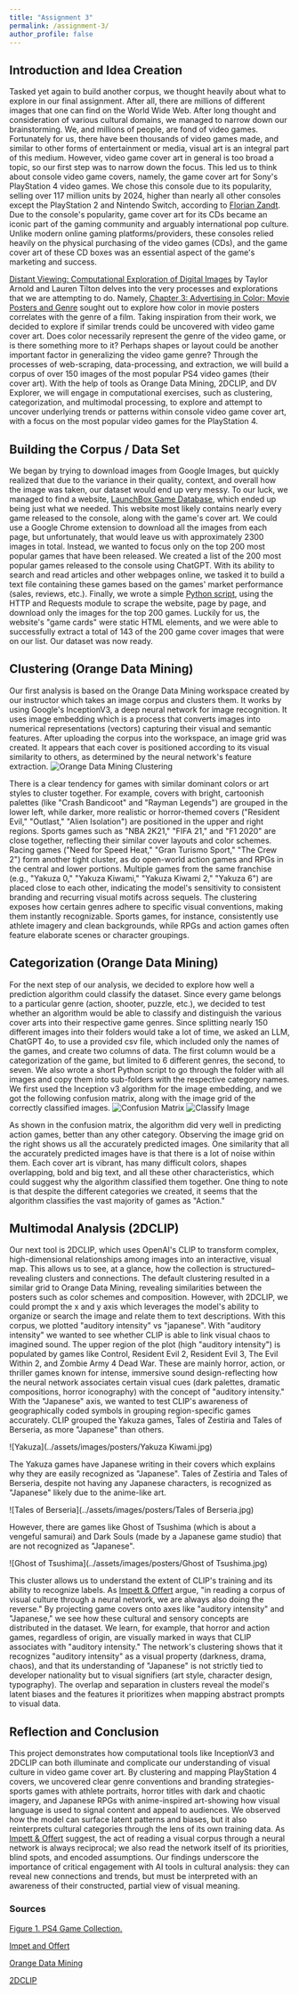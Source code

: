 ```yaml
---
title: "Assignment 3"
permalink: /assignment-3/
author_profile: false
---
```


## Introduction and Idea Creation

Tasked yet again to build another corpus, we thought heavily about what to explore in our final assignment. After all, there are millions of different images that one can find on the World Wide Web. After long thought and consideration of various cultural domains, we managed to narrow down our brainstorming. We, and millions of people, are fond of video games. Fortunately for us, there have been thousands of video games made, and similar to other forms of entertainment or media, visual art is an integral part of this medium. However, video game cover art in general is too broad a topic, so our first step was to narrow down the focus. This led us to think about console video game covers, namely, the game cover art for Sony's PlayStation 4 video games. We chose this console due to its popularity, selling over 117 million units by 2024, higher than nearly all other consoles except the PlayStation 2 and Nintendo Switch, according to [Florian Zandt](https://www.statista.com/chart/18903/video-game-console-sales/). Due to the console's popularity, game cover art for its CDs became an iconic part of the gaming community and arguably international pop culture. Unlike modern online gaming platforms/providers, these consoles relied heavily on the physical purchasing of the video games (CDs), and the game cover art of these CD boxes was an essential aspect of the game's marketing and success.

[Distant Viewing: Computational Exploration of Digital Images](https://direct.mit.edu/books/oa-monograph/5674/Distant-ViewingComputational-Exploration-of) by Taylor Arnold and Lauren Tilton delves into the very processes and explorations that we are attempting to do. Namely, [Chapter 3: Advertising in Color: Movie Posters and Genre](https://doi.org/10.7551/mitpress/14046.003.0006) sought out to explore how color in movie posters correlates with the genre of a film. Taking inspiration from their work, we decided to explore if similar trends could be uncovered with video game cover art. Does color necessarily represent the genre of the video game, or is there something more to it? Perhaps shapes or layout could be another important factor in generalizing the video game genre? Through the processes of web-scraping, data-processing, and extraction, we will build a corpus of over 150 images of the most popular PS4 video games (their cover art). With the help of tools as Orange Data Mining, 2DCLIP, and DV Explorer, we will engage in computational exercises, such as clustering, categorization, and multimodal processing, to explore and attempt to uncover underlying trends or patterns within console video game cover art, with a focus on the most popular video games for the PlayStation 4. 

## Building the Corpus / Data Set

We began by trying to download images from Google Images, but quickly realized that due to the variance in their quality, context, and overall how the image was taken, our dataset would end up very messy. To our luck, we managed to find a website, [LaunchBox Game Database](https://gamesdb.launchbox-app.com/platforms/games/50-sony-playstation-4/), which ended up being just what we needed. This website most likely contains nearly every game released to the console, along with the game's cover art. We could use a Google Chrome extension to download all the images from each page, but unfortunately, that would leave us with approximately 2300 images in total. Instead, we wanted to focus only on the top 200 most popular games that have been released. We created a list of the 200 most popular games released to the console using ChatGPT. With its ability to search and read articles and other webpages online, we tasked it to build a text file containing these games based on the games' market performance (sales, reviews, etc.). Finally, we wrote a simple [Python script](assets/files/download_ps4_images.py), using the HTTP and Requests module to scrape the website, page by page, and download only the images for the top 200 games. Luckily for us, the website's "game cards" were static HTML elements, and we were able to successfully extract a total of 143 of the 200 game cover images that were on our list. Our dataset was now ready.

## Clustering (Orange Data Mining) 

Our first analysis is based on the Orange Data Mining workspace created by our instructor which takes an image corpus and clusters them. It works by using Google's InceptionV3, a deep neural network for image recognition. It uses image embedding which is a process that converts images into numerical representations (vectors) capturing their visual and semantic features. After uploading the corpus into the workspace, an image grid was created. It appears that each cover is positioned according to its visual similarity to others, as determined by the neural network's feature extraction. 
![Orange Data Mining Clustering](/assets/images/ODMCluster.png)

There is a clear tendency for games with similar dominant colors or art styles to cluster together. For example, covers with bright, cartoonish palettes (like "Crash Bandicoot" and "Rayman Legends") are grouped in the lower left, while darker, more realistic or horror-themed covers ("Resident Evil," "Outlast," "Alien Isolation") are positioned in the upper and right regions. Sports games such as "NBA 2K21," "FIFA 21," and "F1 2020" are close together, reflecting their similar cover layouts and color schemes. Racing games ("Need for Speed Heat," "Gran Turismo Sport," "The Crew 2") form another tight cluster, as do open-world action games and RPGs in the central and lower portions. Multiple games from the same franchise (e.g., "Yakuza 0," "Yakuza Kiwami," "Yakuza Kiwami 2," "Yakuza 6") are placed close to each other, indicating the model's sensitivity to consistent branding and recurring visual motifs across sequels. The clustering exposes how certain genres adhere to specific visual conventions, making them instantly recognizable. Sports games, for instance, consistently use athlete imagery and clean backgrounds, while RPGs and action games often feature elaborate scenes or character groupings.

## Categorization (Orange Data Mining)

For the next step of our analysis, we decided to explore how well a prediction algorithm could classify the dataset. Since every game belongs to a particular genre (action, shooter, puzzle, etc.), we decided to test whether an algorithm would be able to classify and distinguish the various cover arts into their respective game genres. Since splitting nearly 150 different images into their folders would take a lot of time, we asked an LLM, ChatGPT 4o, to use a provided csv file, which included only the names of the games, and create two columns of data. The first column would be a categorization of the game, but limited to 6 different genres, the second, to seven. We also wrote a short Python script to go through the folder with all images and copy them into sub-folders with the respective category names. We first used the Inception v3 algorithm for the image embedding, and we got the following confusion matrix, along with the image grid of the correctly classified images.
![Confusion Matrix](../assets/images/confusion.png)
![Classify Image](../assets/images/classify.png)

As shown in the confusion matrix, the algorithm did very well in predicting action games, better than any other category. Observing the image grid on the right shows us all the accurately predicted images. One similarity that all the accurately predicted images have is that there is a lot of noise within them. Each cover art is vibrant, has many difficult colors, shapes overlapping, bold and big text, and all these other characteristics, which could suggest why the algorithm classified them together. One thing to note is that despite the different categories we created, it seems that the algorithm classifies the vast majority of games as "Action." 

## Multimodal Analysis (2DCLIP) 

Our next tool is 2DCLIP, which uses OpenAI's CLIP to transform complex, high-dimensional relationships among images into an interactive, visual map. This allows us to see, at a glance, how the collection is structured–revealing clusters and connections. The default clustering resulted in a similar grid to Orange Data Mining, revealing similarities between the posters such as color schemes and composition. However, with 2DCLIP, we could prompt the x and y axis which leverages the model's ability to organize or search the image and relate them to text descriptions. With this corpus, we plotted "auditory intensity" vs "japanese". With "auditory intensity" we wanted to see whether CLIP is able to link visual chaos to imagined sound. The upper region of the plot (high "auditory intensity") is populated by games like Control, Resident Evil 2, Resident Evil 3, The Evil Within 2, and Zombie Army 4 Dead War. These are mainly horror, action, or thriller games known for intense, immersive sound design-reflecting how the neural network associates certain visual cues (dark palettes, dramatic compositions, horror iconography) with the concept of "auditory intensity." With the "Japanese" axis, we wanted to test CLIP's awareness of geographically coded symbols in grouping region-specific games accurately. CLIP grouped the Yakuza games, Tales of Zestiria and Tales of Berseria, as more "Japanese" than others.

![Yakuza](../assets/images/posters/Yakuza Kiwami.jpg)

The Yakuza games have Japanese writing in their covers which explains why they are easily recognized as "Japanese". Tales of Zestiria and Tales of Berseria, despite not having any Japanese characters, is recognized as "Japanese" likely due to the anime-like art. 

![Tales of Berseria](../assets/images/posters/Tales of Berseria.jpg)

However, there are games like Ghost of Tsushima (which is about a vengeful samurai) and Dark Souls (made by a Japanese game studio) that are not recognized as "Japanese". 

![Ghost of Tsushima](../assets/images/posters/Ghost of Tsushima.jpg)

This cluster allows us to understand the extent of CLIP's training and its ability to recognize labels. As [Impett & Offert](https://www.tandfonline.com/doi/full/10.1080/01973762.2024.2362466) argue, "in reading a corpus of visual culture through a neural network, we are always also doing the reverse." By projecting game covers onto axes like "auditory intensity" and "Japanese," we see how these cultural and sensory concepts are distributed in the dataset. We learn, for example, that horror and action games, regardless of origin, are visually marked in ways that CLIP associates with "auditory intensity." The network's clustering shows that it recognizes "auditory intensity" as a visual property (darkness, drama, chaos), and that its understanding of "Japanese" is not strictly tied to developer nationality but to visual signifiers (art style, character design, typography). The overlap and separation in clusters reveal the model's latent biases and the features it prioritizes when mapping abstract prompts to visual data.

## Reflection and Conclusion 
This project demonstrates how computational tools like InceptionV3 and 2DCLIP can both illuminate and complicate our understanding of visual culture in video game cover art. By clustering and mapping PlayStation 4 covers, we uncovered clear genre conventions and branding strategies-sports games with athlete portraits, horror titles with dark and chaotic imagery, and Japanese RPGs with anime-inspired art-showing how visual language is used to signal content and appeal to audiences. We observed how the model can surface latent patterns and biases, but it also reinterprets cultural categories through the lens of its own training data. As [Impett & Offert](https://www.tandfonline.com/doi/full/10.1080/01973762.2024.2362466) suggest, the act of reading a visual corpus through a neural network is always reciprocal; we also read the network itself of its priorities, blind spots, and encoded assumptions. Our findings underscore the importance of critical engagement with AI tools in cultural analysis: they can reveal new connections and trends, but must be interpreted with an awareness of their constructed, partial view of visual meaning.
### Sources

[Figure 1. PS4 Game Collection.](https://www.wchbuy.shop/?path=page/ggitem&ggpid=1300396)

[Impet and Offert](https://www.tandfonline.com/doi/full/10.1080/01973762.2024.2362466)

[Orange Data Mining](https://orangedatamining.com/)

[2DCLIP](https://leoimpett.github.io/2dclip/)


